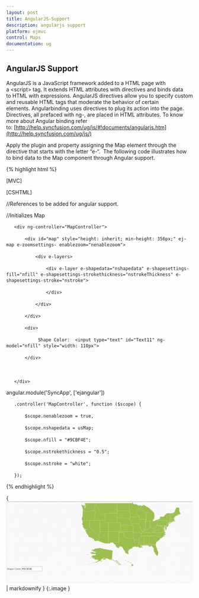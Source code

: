 ```yaml
---
layout: post
title: AngularJS-Support
description: angularjs support
platform: ejmvc
control: Maps
documentation: ug
---
```


## AngularJS Support

AngularJS is a JavaScript framework added to a HTML page with a &lt;script&gt; tag. It extends HTML attributes with directives and binds data to HTML with expressions. AngularJS directives allow you to specify custom and reusable HTML tags that moderate the behavior of certain elements. Angularbinding uses directives to plug its action into the page. Directives, all prefaced with ng-, are placed in HTML attributes. To know more about Angular binding refer to: [http://help.syncfusion.com/ug/js/#!documents/angularjs.htm](http://help.syncfusion.com/ug/js/)

Apply the plugin and property assigning the Map element through the directive that starts with the letter “e-“.  The following code illustrates how to bind data to the Map component through Angular support.



{% highlight html %}

[MVC]

[CSHTML]



//References to be added for angular support.



   <script src="@Url.Content("~/Scripts/angular.min.js")"></script>

   <script src="@Url.Content("~/Scripts/ej/ej.widget.angular.min.js")"></script>    

   <script src="@Url.Content("~/Scripts/MapsData/USA.js")"></script>

//Initializes Map

   <div ng-app="SyncApp">

       <div ng-controller="MapController">           

           <div id="map" style="height: inherit; min-height: 356px;" ej-map e-zoomsettings- enablezoom="nenablezoom">

               <div e-layers>

                   <div e-layer e-shapedata="nshapedata" e-shapesettings-fill="nfill" e-shapesettings-strokethickness="nstrokeThickness" e-shapesettings-stroke="nstroke">

                   </div>

               </div>

           </div>       

           <div>

                Shape Color:  <input type="text" id="Text11" ng-model="nfill" style="width: 110px">

           </div> 



       </div>

   </div>

angular.module('SyncApp', ['ejangular'])

       .controller('MapController', function ($scope) {          

           $scope.nenablezoom = true,          

           $scope.nshapedata = usMap;

           $scope.nfill = "#9CBF4E";

           $scope.nstrokethickness = "0.5";

           $scope.nstroke = "white";      

       });



{% endhighlight %}



{ ![1](AngularJS-Support_images/AngularJS-Support_img1.png) | markdownify }
{:.image }






